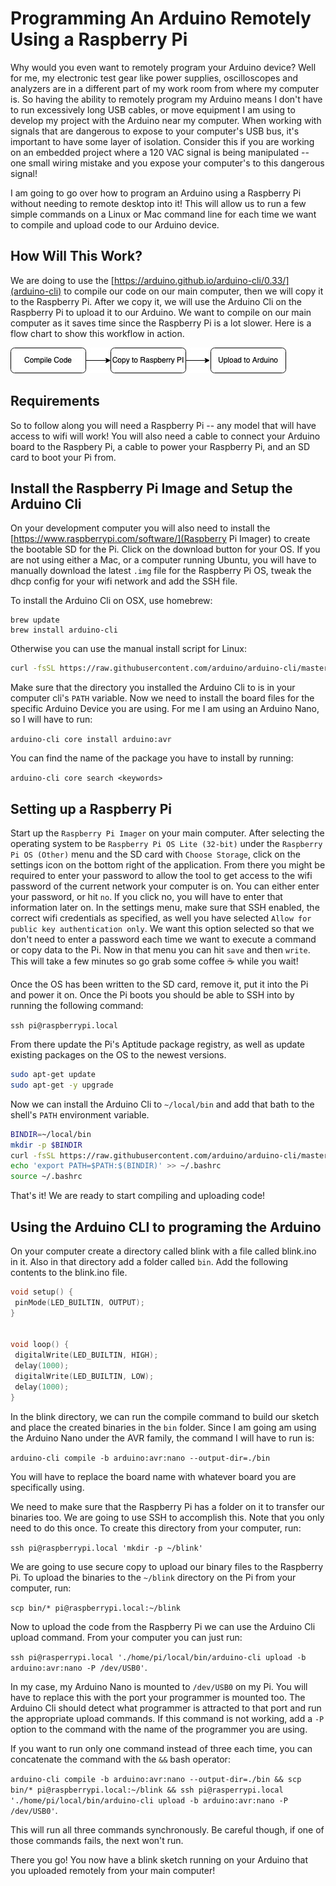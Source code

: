 

# Programming An Arduino Remotely Using a Raspberry Pi


Why would you even want to remotely program your Arduino device? Well for me, my electronic test gear like power supplies, oscilloscopes and analyzers are in a different part of my work room from where my computer is. So having the ability to remotely program my Arduino means I don't have to run excessively long USB cables, or move equipment I am using to develop my project with the Arduino near my computer. When working with signals that are dangerous to expose to your computer's USB bus, it's important to have some layer of isolation. Consider this if you are working on an embedded project where a 120 VAC signal is being manipulated -- one small wiring mistake and you expose your computer's to this dangerous signal!


I am going to go over how to program an Arduino using a Raspberry Pi without needing to remote desktop into it! This will allow us to run a few simple commands on a Linux or Mac command line for each time we want to compile and upload code to our Arduino device.


## How Will This Work?


We are doing to use the [https://arduino.github.io/arduino-cli/0.33/](arduino-cli) to compile our code on our main computer, then we will copy it to the Raspberry Pi. After we copy it, we will use the Arduino Cli on the Raspberry Pi to upload it to our Arduino. We want to compile on our main computer as it saves time since the Raspberry Pi is a lot slower. Here is a flow chart to show this workflow in action. 


![Alt text](./assets/programming-paradigm.jpg "a title")


## Requirements


So to follow along you will need a Raspberry Pi -- any model that will have access to wifi will work! You will also need a cable to connect your Arduino board to the Raspbery Pi, a cable to power your Raspberry Pi, and an SD card to boot your Pi from.


## Install the Raspberry Pi Image and Setup the Arduino Cli


On your development computer you will also need to install the [https://www.raspberrypi.com/software/](Raspberry Pi Imager) to create the bootable SD for the Pi. Click on the download button for your OS. If you are not using either a Mac, or a computer running Ubuntu, you will have to manually download the latest `.img` file for the Raspberry Pi OS, tweak the dhcp config for your wifi network and add the SSH file.


To install the Arduino Cli on OSX, use homebrew:


```
brew update
brew install arduino-cli
```


Otherwise you can use the manual install script for Linux:


```bash
curl -fsSL https://raw.githubusercontent.com/arduino/arduino-cli/master/install.sh | BINDIR=<Your Install Directory> sh
```


Make sure that the directory you installed the Arduino Cli to is in your computer cli's  `PATH` variable. Now we need to install the board files for the specific Arduino Device you are using. For me I am using an Arduino Nano, so I will have to run:


`arduino-cli core install arduino:avr`


You can find the name of the package you have to install by running:


`arduino-cli core search <keywords>`


## Setting up a Raspberry Pi


Start up the `Raspberry Pi Imager` on your main computer. After selecting the operating system to be `Raspberry Pi OS Lite (32-bit)` under the `Raspberry Pi OS (Other)` menu and the SD card with `Choose Storage`, click on the settings icon on the bottom right of the application. From there you might be required to enter your password to allow the tool to get access to the wifi password of the current network your computer is on. You can either enter your password, or hit `no`. If you click no, you will have to enter that information later on. In the settings menu, make sure that SSH enabled, the correct wifi credentials as specified, as well you have selected `Allow for public key authentication only`. We want this option selected so that we don't need to enter a password each time we want to execute a command or copy data to the Pi. Now in that menu you can hit `save` and then `write`. This will take a few minutes so go grab some coffee ☕ while you wait!


Once the OS has been written to the SD card, remove it, put it into the Pi and power it on. Once the Pi boots you should be able to SSH into by running the following command:


`ssh pi@raspberrypi.local`


From there update the Pi's Aptitude package registry, as well as update existing packages on the OS to the newest versions.


```bash
sudo apt-get update
sudo apt-get -y upgrade
```


Now we can install the Arduino Cli to `~/local/bin` and add that bath to the shell's `PATH` environment variable.


```bash
BINDIR=~/local/bin
mkdir -p $BINDIR
curl -fsSL https://raw.githubusercontent.com/arduino/arduino-cli/master/install.sh | BINDIR=$BINDIR sh
echo 'export PATH=$PATH:$(BINDIR)' >> ~/.bashrc
source ~/.bashrc
```


That's it! We are ready to start compiling and uploading code!


## Using the Arduino CLI to programing the Arduino


On your computer create a directory called blink with a file called blink.ino in it.  Also in that directory add a folder called `bin`.  Add the following contents to the blink.ino file.


```c++
void setup() {
 pinMode(LED_BUILTIN, OUTPUT);
}


void loop() {
 digitalWrite(LED_BUILTIN, HIGH);
 delay(1000);                    
 digitalWrite(LED_BUILTIN, LOW);  
 delay(1000);                   
}
```


In the blink directory, we can run the compile command to build our sketch and place the created binaries in the `bin` folder. Since I am going am using the Arduino Nano under the AVR family, the command I will have to run is:


`arduino-cli compile -b arduino:avr:nano --output-dir=./bin`


You will have to replace the board name with whatever board you are specifically using.


We need to make sure that the Raspberry Pi has a folder on it to transfer our binaries too. We are going to use SSH to accomplish this. Note that you only need to do this once. To create this directory from your computer, run:


`ssh pi@raspberrypi.local 'mkdir -p ~/blink'`


We are going to use secure copy to upload our binary files to the Raspberry Pi. To upload the binaries to the `~/blink` directory on the Pi from your computer, run:


`scp bin/* pi@raspberrypi.local:~/blink`


Now to upload the code from the Raspberry Pi we can use the Arduino Cli upload command. From your computer you can just run:


`ssh pi@rasperrypi.local './home/pi/local/bin/arduino-cli upload -b arduino:avr:nano -P /dev/USB0'`.


In my case, my Arduino Nano is mounted to `/dev/USB0` on my Pi. You will have to replace this with the port your programmer is mounted too. The Arduino Cli should detect what programmer is attracted to that port and run the appropriate upload commands. If this command is not working, add a `-P` option to the command with the name of the programmer you are using.


If you want to run only one command instead of three each time, you can concatenate the command with the `&&` bash operator:


`arduino-cli compile -b arduino:avr:nano --output-dir=./bin && scp bin/* pi@raspberrypi.local:~/blink && ssh pi@rasperrypi.local './home/pi/local/bin/arduino-cli upload -b arduino:avr:nano -P /dev/USB0'`.


This will run all three commands synchronously. Be careful though, if one of those commands fails, the next won't run.


There you go! You now have a blink sketch running on your Arduino that you uploaded remotely from your main computer!
